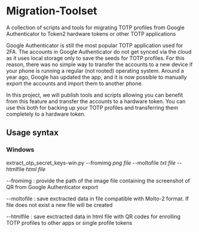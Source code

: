 # Migration-Toolset
A collection of scripts and tools for migrating TOTP profiles from Google Authenticator to Token2 hardware tokens or other TOTP applications

Google Authenticator is still the most popular TOTP application used for 2FA. The accounts in Google Authenticator do not get synced via the cloud as it uses local storage only to save the seeds for TOTP profiles. For this reason, there was no simple way to transfer the accounts to a new device if your phone is running a regular (not rooted) operating system.  Around a year ago, Google has updated the app, and it is now possible to manually export the accounts and import them to another phone. 


In this project, we will publish tools and scripts allowing you can benefit from this feature and transfer the accounts to a hardware token. You can use this both for backing up your TOTP profiles and transferring them completely to a hardware token.

## Usage syntax

### Windows


extract_otp_secret_keys-win.py --fromimg *png file* --moltofile *txt file*   --htmlfile *html file*
  
  
  --fromimg : provide the path of the image file containing the screenshot of QR from Google Authenticator export
  
  --moltofile : save exctracted data in file compatible with Molto-2 format. If file does not exist a new file will be created
  
  --htmlfile : save exctracted data in html file with QR codes for enrolling TOTP profiles to other apps or single profile tokens 
  
